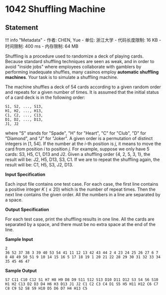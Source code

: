 
# 1042 Shuffling Machine

## Statement

!!! info "Metadata"
    - 作者: CHEN, Yue
    - 单位: 浙江大学
    - 代码长度限制: 16 KB
    - 时间限制: 400 ms
    - 内存限制: 64 MB

Shuffling is a procedure used to randomize a deck of playing cards.  Because standard shuffling techniques are seen as weak, and in order to avoid "inside jobs" where employees collaborate with gamblers by performing inadequate shuffles, many casinos employ <b>automatic shuffling machines</b>.  Your task is to simulate a shuffling machine.

The machine shuffles a deck of 54 cards according to a given random order and repeats for a given number of times.  It is assumed that the initial status of a card deck is in the following order:
```
S1, S2, ..., S13, 
H1, H2, ..., H13, 
C1, C2, ..., C13, 
D1, D2, ..., D13, 
J1, J2
```
where "S" stands for "Spade", "H" for "Heart", "C" for "Club", "D" for "Diamond", and "J" for "Joker".  A given order is a permutation of distinct integers in [1, 54].  If the number at the $i$-th position is $j$, it means to move the card from position $i$ to position $j$.  For example, suppose we only have 5 cards: S3, H5, C1, D13 and J2.  Given a shuffling order {4, 2, 5, 3, 1}, the result will be: J2, H5, D13, S3, C1.  If we are to repeat the shuffling again, the result will be: C1, H5, S3, J2, D13.

**Input Specification**

Each input file contains one test case.  For each case, the first line contains a positive integer $K$ ($\le 20$) which is the number of repeat times.  Then the next line contains the given order.  All the numbers in a line are separated by a space.

**Output Specification**

For each test case, print the shuffling results in one line.  All the cards are separated by a space, and there must be no extra space at the end of the line.

**Sample Input**
```plaintext
2
36 52 37 38 3 39 40 53 54 41 11 12 13 42 43 44 2 4 23 24 25 26 27 6 7 8 48 49 50 51 9 10 14 15 16 5 17 18 19 1 20 21 22 28 29 30 31 32 33 34 35 45 46 47
```

**Sample Output**
```plaintext
S7 C11 C10 C12 S1 H7 H8 H9 D8 D9 S11 S12 S13 D10 D11 D12 S3 S4 S6 S10 H1 H2 C13 D2 D3 D4 H6 H3 D13 J1 J2 C1 C2 C3 C4 D1 S5 H5 H11 H12 C6 C7 C8 C9 S2 S8 S9 H10 D5 D6 D7 H4 H13 C5
```
